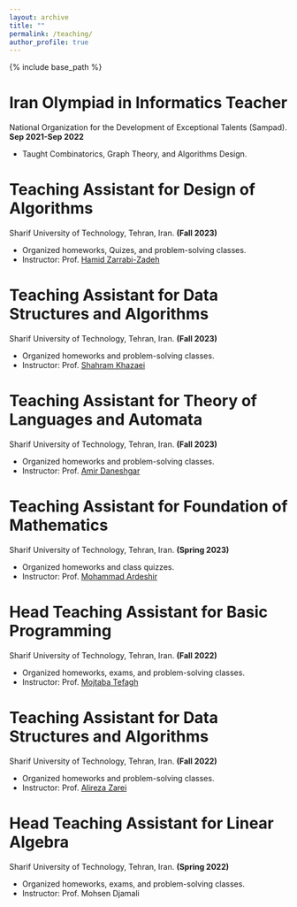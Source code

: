 ```yaml
---
layout: archive
title: ""
permalink: /teaching/
author_profile: true
---
```


{% include base_path %}

Iran Olympiad in Informatics Teacher
======
National Organization for the Development of Exceptional Talents (Sampad). **Sep 2021-Sep 2022**
* Taught Combinatorics, Graph Theory, and Algorithms Design.

Teaching Assistant for Design of Algorithms
======
Sharif University of Technology, Tehran, Iran. **(Fall 2023)**
* Organized homeworks, Quizes, and problem-solving classes.
* Instructor: Prof. [Hamid Zarrabi-Zadeh](https://sharif.edu/~zarrabi/)

Teaching Assistant for Data Structures and Algorithms
======
Sharif University of Technology, Tehran, Iran. **(Fall 2023)**
* Organized homeworks and problem-solving classes.
* Instructor: Prof. [Shahram Khazaei](http://math.sharif.ir/faculties/khazaei)

Teaching Assistant for Theory of Languages and Automata
======
Sharif University of Technology, Tehran, Iran. **(Fall 2023)**
* Organized homeworks and problem-solving classes.
* Instructor: Prof. [Amir Daneshgar](http://math.sharif.ir/faculties/daneshgar)

Teaching Assistant for Foundation of Mathematics
======
Sharif University of Technology, Tehran, Iran. **(Spring 2023)**
* Organized homeworks and class quizzes.
* Instructor: Prof. [Mohammad Ardeshir](http://math.sharif.ir/faculties/mardeshir)

Head Teaching Assistant for Basic Programming
======
Sharif University of Technology, Tehran, Iran. **(Fall 2022)**
* Organized homeworks, exams, and problem-solving classes.
* Instructor: Prof. [Mojtaba Tefagh](https://sharif.edu/~mtefagh/)

Teaching Assistant for Data Structures and Algorithms
======
Sharif University of Technology, Tehran, Iran. **(Fall 2022)**
* Organized homeworks and problem-solving classes.
* Instructor: Prof. [Alireza Zarei](http://sharif.ir/~zarei/)

Head Teaching Assistant for Linear Algebra
======
Sharif University of Technology, Tehran, Iran. **(Spring 2022)**
* Organized homeworks, exams, and problem-solving classes.
* Instructor: Prof. Mohsen Djamali
